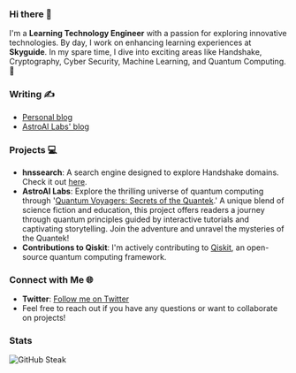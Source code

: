 ### Hi there 👋

I'm a **Learning Technology Engineer** with a passion for exploring innovative technologies. By day, I work on enhancing learning experiences at **Skyguide**. In my spare time, I dive into exciting areas like Handshake, Cryptography, Cyber Security, Machine Learning, and Quantum Computing. 🚀

### Writing ✍️
- [Personal blog](https://arenz.ch) 
- [AstroAI Labs' blog](https://blog.astroailabs.com/)

### Projects 💻
- **hnssearch**: A search engine designed to explore Handshake domains. Check it out [here](https://hnssearch.io/).
- **AstroAI Labs**: Explore the thrilling universe of quantum computing through '[Quantum Voyagers: Secrets of the Quantek](https://github.com/AstroAI-Labs/quantum-voyagers).' A unique blend of science fiction and education, this project offers readers a journey through quantum principles guided by interactive tutorials and captivating storytelling. Join the adventure and unravel the mysteries of the Quantek!
- **Contributions to Qiskit**: I'm actively contributing to [Qiskit](https://qiskit.org/), an open-source quantum computing framework.

### Connect with Me 🌐
- **Twitter**: [Follow me on Twitter](https://twitter.com/andir16)
- Feel free to reach out if you have any questions or want to collaborate on projects!

### Stats
![GitHub Steak](https://streak-stats.demolab.com/?user=andir16&date_format=M%20j%5B%2C%20Y%5D&mode=weekly)
